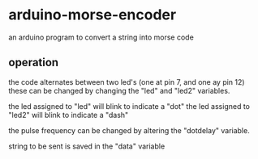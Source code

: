 # arduino-morse-encoder

an arduino program to convert a string into morse code

## operation

the code alternates between two led's (one at pin 7, and one ay pin 12) these can be changed by changing
the "led" and "led2" variables.

the led assigned to "led" will blink to indicate a "dot"
the led assigned to "led2" will blink to indicate a "dash"

the pulse frequency can be changed by altering the "dotdelay" variable.

string to be sent is saved in the "data" variable




